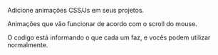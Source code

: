 Adicione animações CSS/Js em seus projetos.

Animações que vão funcionar de acordo com o scroll do mouse.

O codigo está informando o que cada  um faz, e vocês podem utilizar normalmente.
